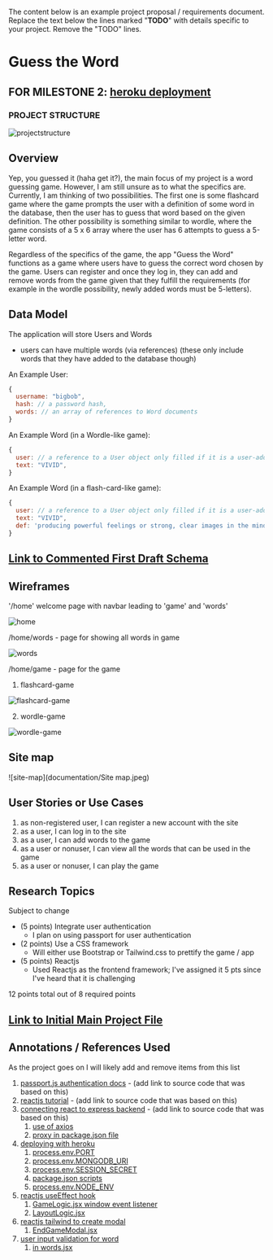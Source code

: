 The content below is an example project proposal / requirements document. Replace the text below the lines marked "__TODO__" with details specific to your project. Remove the "TODO" lines.

# Guess the Word

## FOR MILESTONE 2: [heroku deployment](https://wordgame-app.herokuapp.com/)
### PROJECT STRUCTURE

![projectstructure](documentation/word%20app%20project%20structure.png)

## Overview

Yep, you guessed it (haha get it?), the main focus of my project is a word guessing game. However, I am still unsure as to what the specifics are. Currently, I am thinking of two possibilities.
The first one is some flashcard game where the game prompts the user with a definition of some word in the database, then the user has to guess that word based on the given definition.
The other possibility is something similar to wordle, where the game consists of a 5 x 6 array where the user has 6 attempts to guess a 5-letter word.

Regardless of the specifics of the game, the app "Guess the Word" functions as a game where users have to guess the correct word chosen by the game. 
Users can register and once they log in, they can add and remove words from the game given that they fulfill the requirements (for example in the wordle possibility, newly added words must be 5-letters).

## Data Model

The application will store Users and Words

* users can have multiple words (via references) (these only include words that they have added to the database though)

An Example User:

```javascript
{
  username: "bigbob",
  hash: // a password hash,
  words: // an array of references to Word documents
}
```

An Example Word (in a Wordle-like game):

```javascript
{
  user: // a reference to a User object only filled if it is a user-added word, otherwise will be filled with 'default',
  text: "VIVID",
}
```

An Example Word (in a flash-card-like game):

```javascript
{
  user: // a reference to a User object only filled if it is a user-added word, otherwise will be filled with 'default',
  text: "VIVID",
  def: 'producing powerful feelings or strong, clear images in the mind', //definition of the word
}
```


## [Link to Commented First Draft Schema](backend/config/db.js)

## Wireframes

'/home' welcome page with navbar leading to 'game' and 'words'

![home](documentation/home.jpeg)

/home/words - page for showing all words in game

![words](documentation/words.jpeg)

/home/game - page for the game

1) flashcard-game

![flashcard-game](documentation/flashcardgame.jpeg)

2) wordle-game

![wordle-game](documentation/wordlegame.jpeg)

## Site map

![site-map](documentation/Site map.jpeg)

## User Stories or Use Cases

1. as non-registered user, I can register a new account with the site
2. as a user, I can log in to the site
3. as a user, I can add words to the game
4. as a user or nonuser, I can view all the words that can be used in the game
5. as a user or nonuser, I can play the game

## Research Topics

Subject to change

* (5 points) Integrate user authentication
    * I plan on using passport for user authentication
* (2 points) Use a CSS framework
    * Will either use Bootstrap or Tailwind.css to prettify the game / app
* (5 points) Reactjs
    * Used Reactjs as the frontend framework; I've assigned it 5 pts since I've heard that it is challenging

12 points total out of 8 required points


## [Link to Initial Main Project File](backend/server.js) 

## Annotations / References Used

As the project goes on I will likely add and remove items from this list

1. [passport.js authentication docs](http://passportjs.org/docs) - (add link to source code that was based on this)
2. [reactjs tutorial](https://www.youtube.com/watch?v=w7ejDZ8SWv8) - (add link to source code that was based on this)
3. [connecting react to express backend](https://www.youtube.com/watch?v=kJA9rDX7azM) - (add link to source code that was based on this)
   1. [use of axios](https://github.com/nyu-csci-ua-0467-001-002-spring-2022/final-project-blin007/blob/16e5ce982f700ea54a7a6ab0d9a974a5d6a1364e/frontend/src/pages/Words.jsx#L15-L24)
   2. [proxy in package.json file](https://github.com/nyu-csci-ua-0467-001-002-spring-2022/final-project-blin007/blob/16e5ce982f700ea54a7a6ab0d9a974a5d6a1364e/frontend/package.json#L5)
4. [deploying with heroku](https://www.youtube.com/watch?v=5PaUiPyBDJY&t=747s)
   1. [process.env.PORT](https://github.com/nyu-csci-ua-0467-001-002-spring-2022/final-project-blin007/blob/eaba0a8a53f6ff4cedb72676b7de789c552cf230/backend/server.js#L12)
   2. [process.env.MONGODB_URI](https://github.com/nyu-csci-ua-0467-001-002-spring-2022/final-project-blin007/blob/eaba0a8a53f6ff4cedb72676b7de789c552cf230/backend/config/db.js#L6)
   3. [process.env.SESSION_SECRET](https://github.com/nyu-csci-ua-0467-001-002-spring-2022/final-project-blin007/blob/eaba0a8a53f6ff4cedb72676b7de789c552cf230/backend/server.js#L31)
   4. [package.json scripts](https://github.com/nyu-csci-ua-0467-001-002-spring-2022/final-project-blin007/blob/eaba0a8a53f6ff4cedb72676b7de789c552cf230/package.json#L8-L10)
   5. [process.env.NODE_ENV](https://github.com/nyu-csci-ua-0467-001-002-spring-2022/final-project-blin007/blob/eaba0a8a53f6ff4cedb72676b7de789c552cf230/backend/server.js#L50-L56)
5. [reactjs useEffect hook](https://www.youtube.com/watch?v=0ZJgIjIuY7U&list=LL&index=4&t=666s)
   1. [GameLogic.jsx window event listener](https://github.com/nyu-csci-ua-0467-001-002-spring-2022/final-project-blin007/blob/16e5ce982f700ea54a7a6ab0d9a974a5d6a1364e/frontend/src/components/GameLogic.jsx#L27-L33)
   2. [LayoutLogic.jsx](https://github.com/nyu-csci-ua-0467-001-002-spring-2022/final-project-blin007/blob/16e5ce982f700ea54a7a6ab0d9a974a5d6a1364e/frontend/src/components/LayoutLogic.jsx#L55-L155)
6. [reactjs tailwind to create modal](https://www.youtube.com/watch?v=ZCvemsUfwPQ)
   1. [EndGameModal.jsx](https://github.com/nyu-csci-ua-0467-001-002-spring-2022/final-project-blin007/blob/16e5ce982f700ea54a7a6ab0d9a974a5d6a1364e/frontend/src/components/EndGameModal.jsx#L6-L24)
7. [user input validation for word](https://stackoverflow.com/questions/3073176/javascript-regex-only-english-letters-allowed)
   1. [in words.jsx](https://github.com/nyu-csci-ua-0467-001-002-spring-2022/final-project-blin007/blob/052f81edba6ad9ec27abdd5c247ef7e0818ea58e/frontend/src/pages/Words.jsx#L11-L14)

